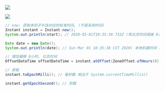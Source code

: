 

![](https://pic1.superbed.cn/item/5e02d4f376085c3289e2962c.jpg)

![](https://pic.superbed.cn/item/5e02d58876085c3289e2c9e3.jpg)

```java
// now: 获取本初子午线对应的标准时间, (不是系统时间)
Instant instant = Instant.now();
System.out.println(start); // 2020-03-01T10:35:38.733Z (和北京时间相差 8小时)

Date date = new Date();
System.out.println(date); // Sun Mar 01 18:35:38 CST 2020( 本地机器时间 北京时间)

// 增加偏移 8小时, 北京时间
OffsetDateTime offsetDateTime = instant.atOffset(ZoneOffset.ofHours(8));

// 获取
instant.toEpochMilli(); // 毫秒数 相当于 System.currentTimeMillis()

instant.getEpochSecond(); // 秒数
```



